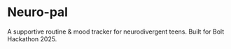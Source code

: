 # Neuro-pal
A supportive routine &amp; mood tracker for neurodivergent teens. Built for Bolt Hackathon 2025.
